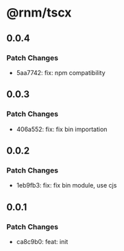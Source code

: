 # @rnm/tscx

## 0.0.4

### Patch Changes

- 5aa7742: fix: npm compatibility

## 0.0.3

### Patch Changes

- 406a552: fix: fix bin importation

## 0.0.2

### Patch Changes

- 1eb9fb3: fix: fix bin module, use cjs

## 0.0.1

### Patch Changes

- ca8c9b0: feat: init
